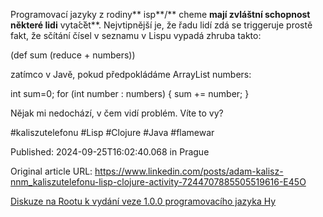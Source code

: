 Programovací jazyky z rodiny** isp**/** cheme **mají zvláštní schopnost některé lidi** vyta**́**c**̌**et**. Nejvtipnější je, že řadu lidí zdá se triggeruje prostě fakt, že sčítání čísel v seznamu v Lispu vypadá zhruba takto:


(def sum (reduce + numbers))


zatímco v Javě, pokud předpokládáme ArrayList numbers:


int sum=0; for (int number : numbers) { sum += number; }


Nějak mi nedochází, v čem vidí problém. Víte to vy?


#kaliszutelefonu #Lisp #Clojure #Java #flamewar


Published: 2024-09-25T16:02:40.068 in Prague

Original article URL: https://www.linkedin.com/posts/adam-kalisz-nnm_kaliszutelefonu-lisp-clojure-activity-7244707885505519616-E45O

[Diskuze na Rootu k vydání veze 1.0.0 programovacího jazyka Hy](./media/lisp-syntax.png)
